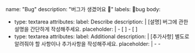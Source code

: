 name: "Bug"
description: "버그가 생겼어요 👾"
labels: 👾bug
body:

  - type: textarea
    attributes:
      label: Describe
      description: |
        [설명] 버그에 관한 설명을 간단하게 작성해주세요.
      placeholder: |
        - [ ] <!-- 버그 내용 작성 -->
        - [ ] <!-- 버그 내용 작성 -->
  - type: textarea
    attributes:
      label: Additional
      description: |
        [추가사항] 별도로 알려줘야 할 사항이나 추가사항을 작성해주세요.
      placeholder: |
        - <!-- 추가사항 작성 -->
        - <!-- 추가사항 작성 -->
